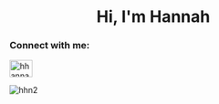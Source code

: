 <h1 align="center">Hi, I'm Hannah</h1>

<h3 align="left">Connect with me:</h3>
<p align="left">
<a href="https://linkedin.com/in/hhannahhwang" target="blank"><img align="center" src="https://raw.githubusercontent.com/rahuldkjain/github-profile-readme-generator/master/src/images/icons/Social/linked-in-alt.svg" alt="hhannahhwang" height="30" width="40" /></a>
</p>


<p><img align="left" src="https://github-readme-stats.vercel.app/api/top-langs?username=hhn2&show_icons=true&locale=en&layout=compact" alt="hhn2" /></p>
